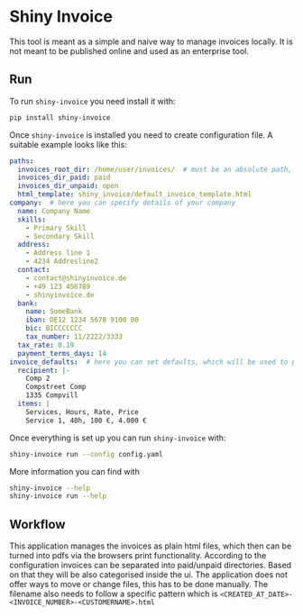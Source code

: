 # Shiny Invoice

This tool is meant as a simple and naive way to manage invoices locally.
It is not meant to be published online and used as an enterprise tool.


## Run

To run `shiny-invoice` you need install it with:

```bash
pip install shiny-invoice
```

Once `shiny-invoice` is installed you need to create configuration file. 
A suitable example looks like this:

```yaml
paths:
  invoices_root_dir: /home/user/invoices/  # must be an absolute path, and it needs to end with /
  invoices_dir_paid: paid
  invoices_dir_unpaid: open
  html_template: shiny_invoice/default_invoice_template.html
company:  # here you can specify details of your company
  name: Company Name
  skills:
    - Primary Skill
    - Secondary Skill
  address:
    - Address line 1
    - 4234 Addresline2
  contact:
    - contact@shinyinvoice.de
    - +49 123 456789
    - shinyinvoice.de
  bank:
    name: SomeBank
    iban: DE12 1234 5678 9100 00
    bic: BICCCCCCC
    tax_number: 11/2222/3333
  tax_rate: 0.19
  payment_terms_days: 14
invoice_defaults:  # here you can set defaults, which will be used to prefill the invoice formular
  recipient: |-
    Comp 2
    Compstreet Comp
    1335 Compvill
  items: |
    Services, Hours, Rate, Price
    Service 1, 40h, 100 €, 4.000 €
```

Once everything is set up you can run `shiny-invoice` with:

```bash
shiny-invoice run --config config.yaml 
```

More information you can find with

```bash
shiny-invoice --help
shiny-invoice run --help 
```

## Workflow

This application manages the invoices as plain html files, which then can be turned into pdfs via the 
browsers print functionality. 
According to the configuration invoices can be separated into paid/unpaid directories.
Based on that they will be also categorised inside the ui.
The application does not offer ways to move or change files, this has to be done manually. 
The filename also needs to follow a specific pattern which is 
`<CREATED_AT_DATE>-<INVOICE_NUMBER>-<CUSTOMERNAME>.html`
